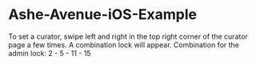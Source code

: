Ashe-Avenue-iOS-Example
=======================

To set a curator, swipe left and right in the top right corner of the curator page a few times. A combination lock will appear. Combination for the admin lock: 2 - 5 - 11 - 15
